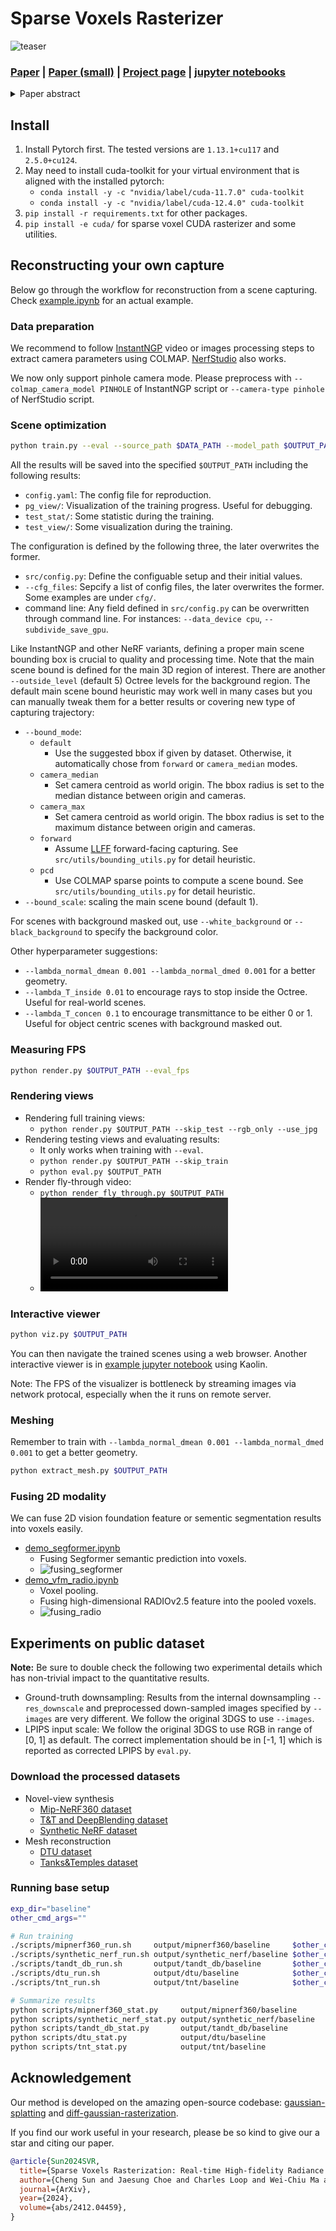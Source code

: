 # Sparse Voxels Rasterizer

![teaser](./asset/teaser.jpg)

### [Paper](https://svraster.github.io/SVRaster.pdf) | [Paper (small)](https://svraster.github.io/SVRaster_small.pdf) | [Project page](https://svraster.github.io) | [jupyter notebooks](./notebooks/)

<details>
<summary>Paper abstract</summary>
We propose an efficient radiance field rendering algorithm that incorporates a rasterization process on adaptive sparse voxels without neural networks or 3D Gaussians. There are two key contributions coupled with the proposed system. The first is to adaptively and explicitly allocate sparse voxels to different levels of detail within scenes, faithfully reproducing scene details with 65536^3 grid resolution while achieving high rendering frame rates. Second, we customize a rasterizer for efficient adaptive sparse voxels rendering. We render voxels in the correct depth order by using ray direction-dependent Morton ordering, which avoids the well-known popping artifact found in Gaussian splatting. Our method improves the previous neural-free voxel model by over 4db PSNR and more than 10x FPS speedup, achieving state-of-the-art comparable novel-view synthesis results. Additionally, our voxel representation is seamlessly compatible with grid-based 3D processing techniques such as Volume Fusion, Voxel Pooling, and Marching Cubes, enabling a wide range of future extensions and applications.
</details>


## Install
1. Install Pytorch first. The tested versions are `1.13.1+cu117` and `2.5.0+cu124`.
2. May need to install cuda-toolkit for your virtual environment that is aligned with the installed pytorch:
    - `conda install -y -c "nvidia/label/cuda-11.7.0" cuda-toolkit`
    - `conda install -y -c "nvidia/label/cuda-12.4.0" cuda-toolkit`
3. `pip install -r requirements.txt` for other packages.
4. `pip install -e cuda/` for sparse voxel CUDA rasterizer and some utilities.


## Reconstructing your own capture
Below go through the workflow for reconstruction from a scene capturing. Check [example.ipynb](./notebooks/example.ipynb) for an actual example.

### Data preparation
We recommend to follow [InstantNGP](https://github.com/NVlabs/instant-ngp/blob/master/docs/nerf_dataset_tips.md#colmap) video or images processing steps to extract camera parameters using COLMAP. [NerfStudio](https://docs.nerf.studio/quickstart/custom_dataset.html) also works.

We now only support pinhole camera mode. Please preprocess with `--colmap_camera_model PINHOLE` of InstantNGP script or `--camera-type pinhole` of NerfStudio script.

### Scene optimization
```bash
python train.py --eval --source_path $DATA_PATH --model_path $OUTPUT_PATH
```
All the results will be saved into the specified `$OUTPUT_PATH` including the following results:
- `config.yaml`: The config file for reproduction.
- `pg_view/`: Visualization of the training progress. Useful for debugging.
- `test_stat/`: Some statistic during the training.
- `test_view/`: Some visualization during the training.

The configuration is defined by the following three, the later overwrites the former.
- `src/config.py`: Define the configuable setup and their initial values.
- `--cfg_files`: Sepcify a list of config files, the later overwrites the former. Some examples are under `cfg/`.
- command line: Any field defined in `src/config.py` can be overwritten through command line. For instances: `--data_device cpu`, `--subdivide_save_gpu`.

Like InstantNGP and other NeRF variants, defining a proper main scene bounding box is crucial to quality and processing time. Note that the main scene bound is defined for the main 3D region of interest. There are another `--outside_level` (default 5) Octree levels for the background region. The default main scene bound heuristic may work well in many cases but you can manually tweak them for a better results or covering new type of capturing trajectory:
- `--bound_mode`:
    - `default`
        - Use the suggested bbox if given by dataset. Otherwise, it automatically chose from `forward` or `camera_median` modes.
    - `camera_median`
        - Set camera centroid as world origin. The bbox radius is set to the median distance between origin and cameras.
    - `camera_max`
        - Set camera centroid as world origin. The bbox radius is set to the maximum distance between origin and cameras.
    - `forward`
        - Assume [LLFF](https://github.com/Fyusion/LLFF?tab=readme-ov-file#local-light-field-fusion) forward-facing capturing. See `src/utils/bounding_utils.py` for detail heuristic.
    - `pcd`
        - Use COLMAP sparse points to compute a scene bound. See `src/utils/bounding_utils.py` for detail heuristic.
- `--bound_scale`: scaling the main scene bound (default 1).

For scenes with background masked out, use `--white_background` or `--black_background` to specify the background color.

Other hyperparameter suggestions:
- `--lambda_normal_dmean 0.001 --lambda_normal_dmed 0.001` for a better geometry.
- `--lambda_T_inside 0.01` to encourage rays to stop inside the Octree. Useful for real-world scenes.
- `--lambda_T_concen 0.1`  to encourage transmittance to be either 0 or 1. Useful for object centric scenes with background masked out.

### Measuring FPS
```bash
python render.py $OUTPUT_PATH --eval_fps
```

### Rendering views
- Rendering full training views:
    - `python render.py $OUTPUT_PATH --skip_test --rgb_only --use_jpg`
- Rendering testing views and evaluating results:
    - It only works when training with `--eval`.
    - `python render.py $OUTPUT_PATH --skip_train`
    - `python eval.py $OUTPUT_PATH`
- Render fly-through video:
    - `python render_fly_through.py $OUTPUT_PATH`
    - <video controls src="https://github.com/svraster/svraster.github.io/raw/refs/heads/main/videos/fly_through_garden_small.mp4" title="fly_through_garden_small" style="max-width: 656px"></video>

### Interactive viewer
```bash
python viz.py $OUTPUT_PATH
```
You can then navigate the trained scenes using a web browser. Another interactive viewer is in [example jupyter notebook](./notebooks/example.ipynb) using Kaolin.

Note: The FPS of the visualizer is bottleneck by streaming images via network protocal, especially when the it runs on remote server.

### Meshing
Remember to train with `--lambda_normal_dmean 0.001 --lambda_normal_dmed 0.001` to get a better geometry.
```bash
python extract_mesh.py $OUTPUT_PATH
```

### Fusing 2D modality
We can fuse 2D vision foundation feature or sementic segmentation results into voxels easily.
- [demo_segformer.ipynb](./notebooks/demo_segformer.ipynb)
    - Fusing Segformer semantic prediction into voxels.
    - ![fusing_segformer](asset/fusing_segformer.jpg)
- [demo_vfm_radio.ipynb](./notebooks/demo_vfm_radio.ipynb)
    - Voxel pooling.
    - Fusing high-dimensional RADIOv2.5 feature into the pooled voxels.
    - ![fusing_radio](asset/fusing_radio.jpg)


## Experiments on public dataset

**Note:** Be sure to double check the following two experimental details which has non-trivial impact to the quantitative results.
- Ground-truth downsampling: Results from the internal downsampling `--res_downscale` and preprocessed down-sampled images specified by `--images` are very different. We follow the original 3DGS to use `--images`.
- LPIPS input scale: We follow the original 3DGS to use RGB in range of [0, 1] as default. The correct implementation should be in [-1, 1] which is reported as corrected LPIPS by `eval.py`.

### Download the processed datasets
- Novel-view synthesis
    - [Mip-NeRF360 dataset](https://jonbarron.info/mipnerf360/)
    - [T&T and DeepBlending dataset](https://github.com/graphdeco-inria/gaussian-splatting#running)
    - [Synthetic NeRF dataset](https://www.matthewtancik.com/nerf/)
- Mesh reconstruction
    - [DTU dataset](https://github.com/Totoro97/NeuS)
    - [Tanks&Temples dataset](https://github.com/hbb1/2d-gaussian-splatting)

### Running base setup
```bash
exp_dir="baseline"
other_cmd_args=""

# Run training
./scripts/mipnerf360_run.sh     output/mipnerf360/baseline     $other_cmd_args
./scripts/synthetic_nerf_run.sh output/synthetic_nerf/baseline $other_cmd_args
./scripts/tandt_db_run.sh       output/tandt_db/baseline       $other_cmd_args
./scripts/dtu_run.sh            output/dtu/baseline            $other_cmd_args
./scripts/tnt_run.sh            output/tnt/baseline            $other_cmd_args

# Summarize results
python scripts/mipnerf360_stat.py     output/mipnerf360/baseline
python scripts/synthetic_nerf_stat.py output/synthetic_nerf/baseline
python scripts/tandt_db_stat.py       output/tandt_db/baseline
python scripts/dtu_stat.py            output/dtu/baseline
python scripts/tnt_stat.py            output/tnt/baseline
```


## Acknowledgement
Our method is developed on the amazing open-source codebase: [gaussian-splatting](https://github.com/graphdeco-inria/gaussian-splatting) and [diff-gaussian-rasterization](https://github.com/graphdeco-inria/diff-gaussian-rasterization).

If you find our work useful in your research, please be so kind to give our a star and citing our paper.
```bibTeX
@article{Sun2024SVR,
  title={Sparse Voxels Rasterization: Real-time High-fidelity Radiance Field Rendering},
  author={Cheng Sun and Jaesung Choe and Charles Loop and Wei-Chiu Ma and Yu-Chiang Frank Wang},
  journal={ArXiv},
  year={2024},
  volume={abs/2412.04459},
}
```
